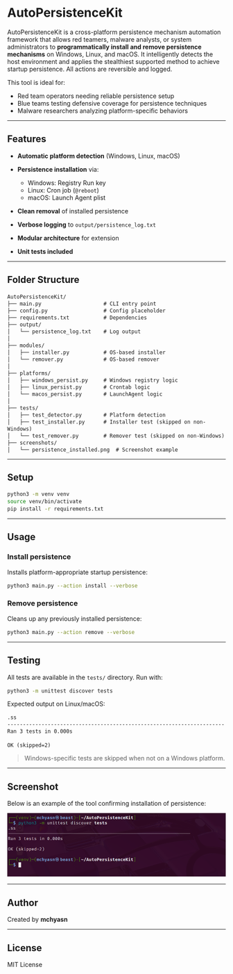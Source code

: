 # AutoPersistenceKit

AutoPersistenceKit is a cross-platform persistence mechanism automation framework that allows red teamers, malware analysts, or system administrators to **programmatically install and remove persistence mechanisms** on Windows, Linux, and macOS. It intelligently detects the host environment and applies the stealthiest supported method to achieve startup persistence. All actions are reversible and logged.

This tool is ideal for:

* Red team operators needing reliable persistence setup
* Blue teams testing defensive coverage for persistence techniques
* Malware researchers analyzing platform-specific behaviors

---

## Features

* **Automatic platform detection** (Windows, Linux, macOS)
* **Persistence installation** via:

  * Windows: Registry Run key
  * Linux: Cron job (`@reboot`)
  * macOS: Launch Agent plist
* **Clean removal** of installed persistence
* **Verbose logging** to `output/persistence_log.txt`
* **Modular architecture** for extension
* **Unit tests included**

---

## Folder Structure

```
AutoPersistenceKit/
├── main.py                    # CLI entry point
├── config.py                  # Config placeholder
├── requirements.txt           # Dependencies
├── output/
│   └── persistence_log.txt    # Log output
│
├── modules/
│   ├── installer.py           # OS-based installer
│   └── remover.py             # OS-based remover
│
├── platforms/
│   ├── windows_persist.py     # Windows registry logic
│   ├── linux_persist.py       # Crontab logic
│   └── macos_persist.py       # LaunchAgent logic
│
├── tests/
│   ├── test_detector.py       # Platform detection
│   ├── test_installer.py      # Installer test (skipped on non-Windows)
│   └── test_remover.py        # Remover test (skipped on non-Windows)
├── screenshots/
│   └── persistence_installed.png  # Screenshot example
```

---

## Setup

```bash
python3 -m venv venv
source venv/bin/activate
pip install -r requirements.txt
```

---

## Usage

### Install persistence

Installs platform-appropriate startup persistence:

```bash
python3 main.py --action install --verbose
```

### Remove persistence

Cleans up any previously installed persistence:

```bash
python3 main.py --action remove --verbose
```

---

## Testing

All tests are available in the `tests/` directory.
Run with:

```bash
python3 -m unittest discover tests
```

Expected output on Linux/macOS:

```
.ss
----------------------------------------------------------------------
Ran 3 tests in 0.000s

OK (skipped=2)
```

> Windows-specific tests are skipped when not on a Windows platform.

---

## Screenshot

Below is an example of the tool confirming installation of persistence:

![Automated Persistence Framework](https://raw.githubusercontent.com/mchyasn/cybersecurity-tools/main/04-Post-Exploitation-and-Red-Team-Tools/AutoPersistenceKit/screenshots/0.png)

---

## Author

Created by **mchyasn**

---

## License

MIT License
